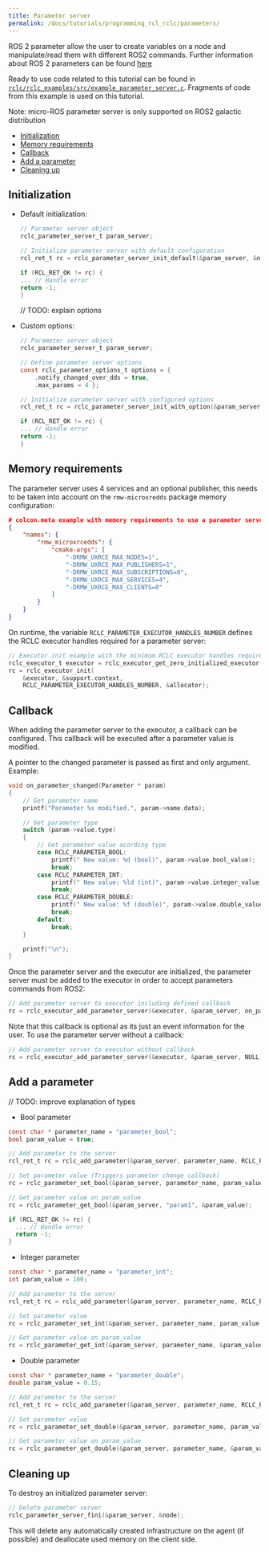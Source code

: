 ```yaml
---
title: Parameter server
permalink: /docs/tutorials/programming_rcl_rclc/parameters/
---
```


ROS 2 parameter allow the user to create variables on a node and manipulate/read them with different ROS2 commands. Further information about ROS 2 parameters can be found [here](https://docs.ros.org/en/galactic/Tutorials/Parameters/Understanding-ROS2-Parameters.html)

Ready to use code related to this tutorial can be found in [`rclc/rclc_examples/src/example_parameter_server.c`](https://github.com/ros2/rclc/blob/master/rclc_examples/src/example_parameter_server.c). Fragments of code from this example is used on this tutorial.

Note: micro-ROS parameter server is only supported on ROS2 galactic distribution

- [Initialization](#initialization)
- [Memory requirements](#memory-requirements)
- [Callback](#callback)
- [Add a parameter](#add-a-parameter)
- [Cleaning up](#cleaning-up)

## Initialization

- Default initialization:
    ```c
    // Parameter server object
    rclc_parameter_server_t param_server;

    // Initialize parameter server with default configuration
    rcl_ret_t rc = rclc_parameter_server_init_default(&param_server, &node);

    if (RCL_RET_OK != rc) {
    ... // Handle error
    return -1;
    }
    ```

    // TODO: explain options
- Custom options:
    ```c
    // Parameter server object
    rclc_parameter_server_t param_server;

    // Define parameter server options
    const rclc_parameter_options_t options = {
        .notify_changed_over_dds = true,
        .max_params = 4 };

    // Initialize parameter server with configured options
    rcl_ret_t rc = rclc_parameter_server_init_with_option(&param_server, &node, &options);

    if (RCL_RET_OK != rc) {
    ... // Handle error
    return -1;
    }
    ```

## Memory requirements
The parameter server uses 4 services and an optional publisher, this needs to be taken into account on the `rmw-microxredds` package memory configuration:

```json
# colcon.meta example with memory requirements to use a parameter server
{
    "names": {
        "rmw_microxrcedds": {
            "cmake-args": [
                "-DRMW_UXRCE_MAX_NODES=1",
                "-DRMW_UXRCE_MAX_PUBLISHERS=1",
                "-DRMW_UXRCE_MAX_SUBSCRIPTIONS=0",
                "-DRMW_UXRCE_MAX_SERVICES=4",
                "-DRMW_UXRCE_MAX_CLIENTS=0"
            ]
        }
    }
}
```

On runtime, the variable `RCLC_PARAMETER_EXECUTOR_HANDLES_NUMBER` defines the RCLC executor handles required for a parameter server:

```c
// Executor init example with the minimum RCLC executor handles required
rclc_executor_t executor = rclc_executor_get_zero_initialized_executor();
rc = rclc_executor_init(
    &executor, &support.context,
    RCLC_PARAMETER_EXECUTOR_HANDLES_NUMBER, &allocator);
```

## Callback

When adding the parameter server to the executor, a callback can be configured.
This callback will be executed after a parameter value is modified.

A pointer to the changed parameter is passed as first and only argument. Example:
```c
void on_parameter_changed(Parameter * param)
{
    // Get parameter name
    printf("Parameter %s modified.", param->name.data);

    // Get parameter type
    switch (param->value.type)
    {
        // Get parameter value acording type
        case RCLC_PARAMETER_BOOL:
            printf(" New value: %d (bool)", param->value.bool_value);
            break;
        case RCLC_PARAMETER_INT:
            printf(" New value: %ld (int)", param->value.integer_value);
            break;
        case RCLC_PARAMETER_DOUBLE:
            printf(" New value: %f (double)", param->value.double_value);
            break;
        default:
            break;
    }

    printf("\n");
}
```
Once the parameter server and the executor are initialized, the parameter server must be added to the executor in order to accept parameters commands from ROS2:
```c
// Add parameter server to executor including defined callback
rc = rclc_executor_add_parameter_server(&executor, &param_server, on_parameter_changed);
```

Note that this callback is optional as its just an event information for the user. To use the parameter server without a callback:
```c
// Add parameter server to executor without callback
rc = rclc_executor_add_parameter_server(&executor, &param_server, NULL);
```


## Add a parameter

// TODO: improve explanation of types

- Bool parameter
```c
const char * parameter_name = "parameter_bool";
bool param_value = true;

// Add parameter to the server
rcl_ret_t rc = rclc_add_parameter(&param_server, parameter_name, RCLC_PARAMETER_BOOL);

// Set parameter value (Triggers parameter change callback)
rc = rclc_parameter_set_bool(&param_server, parameter_name, param_value);

// Get parameter value on param_value
rc = rclc_parameter_get_bool(&param_server, "param1", &param_value);

if (RCL_RET_OK != rc) {
  ... // Handle error
  return -1;
}
```

- Integer parameter
```c
const char * parameter_name = "parameter_int";
int param_value = 100;

// Add parameter to the server
rcl_ret_t rc = rclc_add_parameter(&param_server, parameter_name, RCLC_PARAMETER_INT);

// Set parameter value
rc = rclc_parameter_set_int(&param_server, parameter_name, param_value);

// Get parameter value on param_value
rc = rclc_parameter_get_int(&param_server, parameter_name, &param_value);
```

- Double parameter
```c
const char * parameter_name = "parameter_double";
double param_value = 0.15;

// Add parameter to the server
rcl_ret_t rc = rclc_add_parameter(&param_server, parameter_name, RCLC_PARAMETER_DOUBLE);

// Set parameter value
rc = rclc_parameter_set_double(&param_server, parameter_name, param_value);

// Get parameter value on param_value
rc = rclc_parameter_get_double(&param_server, parameter_name, &param_value);
```

## Cleaning up

To destroy an initialized parameter server:

```c
// Delete parameter server
rclc_parameter_server_fini(&param_server, &node);
```

This will delete any automatically created infrastructure on the agent (if possible) and deallocate used memory on the client side.